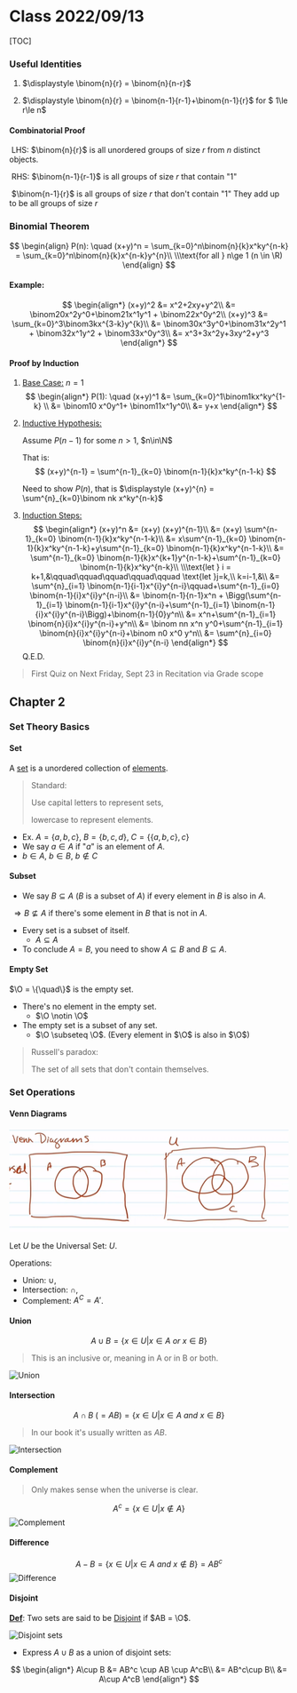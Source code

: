 # Class 2022/09/13

[TOC]

### Useful Identities

1. $\displaystyle \binom{n}{r} = \binom{n}{n-r}$

    

2. $\displaystyle \binom{n}{r} = \binom{n-1}{r-1}+\binom{n-1}{r}$  for $ 1\le r\le n$

#### Combinatorial Proof

​          LHS: $\binom{n}{r}$ is all unordered groups of size $r$ from $n$ distinct objects.

​          RHS:  $\binom{n-1}{r-1}$ is all groups of size $r$ that contain "1"

​                    $\binom{n-1}{r}$ is all groups of size $r$ that don't contain "1"
​                    They add up to be all groups of size $r$

### Binomial Theorem

$$
\begin{align}
P(n): \quad
(x+y)^n = \sum_{k=0}^n\binom{n}{k}x^ky^{n-k} = \sum_{k=0}^n\binom{n}{k}x^{n-k}y^{n}\\
\\\text{for all } n\ge 1 (n \in \R)
\end{align}
$$
#### Example:

$$
\begin{align*}
(x+y)^2 &= x^2+2xy+y^2\\
&= \binom20x^2y^0+\binom21x^1y^1 + \binom22x^0y^2\\
(x+y)^3 &= \sum_{k=0}^3\binom3kx^{3-k}y^{k}\\
&= \binom30x^3y^0+\binom31x^2y^1 + \binom32x^1y^2 + \binom33x^0y^3\\
&= x^3+3x^2y+3xy^2+y^3
\end{align*}
$$

#### Proof by Induction

1. <u>Base Case:</u> $n=1$
    $$
    \begin{align*}
    P(1): \quad
    (x+y)^1 &= \sum_{k=0}^1\binom1kx^ky^{1-k} \\
    &= \binom10 x^0y^1+ \binom11x^1y^0\\
    &= y+x
    \end{align*}
    $$
    
2. <u>Inductive Hypothesis:</u>

    Assume $P(n-1)$ for some $n>1$, $n\in\N$

    That is:
    $$
    (x+y)^{n-1} = \sum^{n-1}_{k=0} \binom{n-1}{k}x^ky^{n-1-k}
    $$
    

    Need to show $P(n)$, that is $\displaystyle (x+y)^{n} = \sum^{n}_{k=0}\binom nk x^ky^{n-k}$

3. <u>Induction Steps:</u>
    $$
    \begin{align*}
    (x+y)^n &= (x+y)  (x+y)^{n-1}\\
    &= (x+y)  \sum^{n-1}_{k=0} \binom{n-1}{k}x^ky^{n-1-k}\\
    &= x\sum^{n-1}_{k=0} \binom{n-1}{k}x^ky^{n-1-k}+y\sum^{n-1}_{k=0} \binom{n-1}{k}x^ky^{n-1-k}\\
    &= \sum^{n-1}_{k=0} \binom{n-1}{k}x^{k+1}y^{n-1-k}+\sum^{n-1}_{k=0} \binom{n-1}{k}x^ky^{n-k}\\
    \\\text{let } i = k+1,&\qquad\qquad\qquad\qquad\qquad \text{let }j=k,\\
    k=i-1,&\\
    &= \sum^{n}_{i=1} \binom{n-1}{i-1}x^{i}y^{n-i}\qquad+\sum^{n-1}_{i=0} \binom{n-1}{i}x^{i}y^{n-i}\\
    &= \binom{n-1}{n-1}x^n + \Bigg(\sum^{n-1}_{i=1} \binom{n-1}{i-1}x^{i}y^{n-i}+\sum^{n-1}_{i=1} \binom{n-1}{i}x^{i}y^{n-i}\Bigg)+\binom{n-1}{0}y^n\\
    &= x^n+\sum^{n-1}_{i=1} \binom{n}{i}x^{i}y^{n-i}+y^n\\
    &= \binom nn x^n y^0+\sum^{n-1}_{i=1} \binom{n}{i}x^{i}y^{n-i}+\binom n0 x^0 y^n\\
    &= \sum^{n}_{i=0} \binom{n}{i}x^{i}y^{n-i}
    \end{align*}
    $$
    Q.E.D.

> First Quiz on Next Friday, Sept 23 in Recitation via Grade scope



## Chapter 2

### Set Theory Basics

#### Set

A <u>set</u> is a unordered collection of <u>elements</u>.

> Standard: 
>
> Use capital letters to represent sets, 
>
> lowercase to represent elements.

* Ex. $A = \{a,b,c\}$,   $B = \{b,c,d\}$,   $C=\{\{a,b,c\},c\}$
* We say $a \in A$ if "$a$" is an element of $A$.
* $b \in A,\: b \in B,\: b\notin C$

#### Subset

* We say $B \subseteq A$ $(B$ is a subset of $A)$ if every element in $B$ is also in $A$. 

​          $\Rightarrow B \nsubseteq A$ if there's some element in $B$ that is not in $A$.

* Every set is a subset of itself.
    * $A \subseteq A$
* To conclude $A=B$, you need to show $A\subseteq B$ and $B \subseteq A$.

#### Empty Set

$\O = \{\quad\}$ is the empty set.

* There's no element in the empty set.
    * $\O \notin \O$
* The empty set is a subset of any set.
    * $\O \subseteq \O$. (Every element in $\O$ is also in $\O$)



> Russell's paradox: 
>
> The set of all sets that don't contain themselves.



### Set Operations

#### Venn Diagrams

![image-20220920133736600](.\Class_20220913_p1.png)

Let $U$ be the Universal Set: $U$.

Operations: 

* Union: $\cup$, 
* Intersection: $\cap$,
* Complement: $A^C  = A'$.

#### Union

$$
A \cup B = \{x\in U|x\in A \:or\: x\in B\}
$$

> This is an inclusive or, meaning in A or in B or both.

<img src="https://www.probabilitycourse.com/images/chapter1/union_b.png" width = "50%" alt = "Union"/>

#### Intersection

$$
A\cap B\: (=AB)= \{x\in U|x\in A \:and\: x\in B\}
$$

> In our book it's usually written as $AB$.

<img src="https://www.probabilitycourse.com/images/chapter1/intersection_b.png" alt="Intersection" width=50%\>

#### Complement

> Only makes sense when the universe is clear.

$$
A^c =\{x\in U|x\notin A\}
$$
<img src="https://www.probabilitycourse.com/images/chapter1/complement_b.png" alt = "Complement" width=50%\>

#### Difference

$$
A-B = \{x\in U|x\in A \:and\:x\notin B \} = AB^c
$$
<img src="https://www.probabilitycourse.com/images/chapter1/difference_b.png" alt = "Difference" width=50%\>

#### Disjoint

**<u>Def</u>**: Two sets are said to be <u>Disjoint</u> if $AB = \O$.

<img src="https://www.probabilitycourse.com/images/chapter1/disjoint_b.png" alt = "Disjoint sets" width=50%\>

* Express $A\cup B$ as a union of disjoint sets:

$$
\begin{align*}
A\cup B &= AB^c \cup AB \cup A^cB\\
&= AB^c\cup B\\
&= A\cup A^cB
\end{align*}
$$
